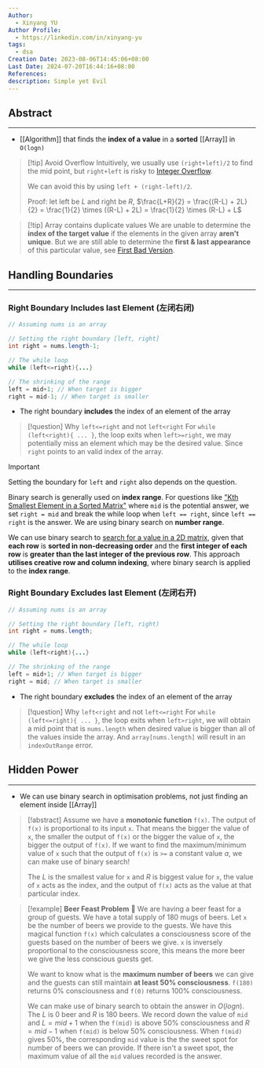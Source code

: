```yaml
---
Author:
  - Xinyang YU
Author Profile:
  - https://linkedin.com/in/xinyang-yu
tags:
  - dsa
Creation Date: 2023-08-06T14:45:06+08:00
Last Date: 2024-07-20T16:44:16+08:00
References: 
description: Simple yet Evil
---
```

## Abstract
---
- [[Algorithm]] that finds the **index of a value** in a **sorted** [[Array]] in `O(logn)`

>[!tip] Avoid Overflow
> Intuitively, we usually use `(right+left)/2` to find the mid point, but `right+left` is risky to [Integer Overflow](https://en.wikipedia.org/wiki/Integer_overflow).
> 
> We can avoid this by using `left + (right-left)/2`.
> 
> 
> 
> Proof: let left be $L$ and right be $R$, $\frac{L+R}{2} = \frac{(R-L) + 2L}{2} = \frac{1}{2} \times ((R-L) + 2L) = \frac{1}{2} \times (R-L) + L$

>[!tip] Array contains duplicate values
> We are unable to determine the **index of the target value** if the elements in the given array **aren't unique**. But we are still able to determine the **first & last appearance** of this particular value, see [First Bad Version](https://leetcode.com/problems/first-bad-version).


## Handling Boundaries
---
### Right Boundary Includes last Element (左闭右闭)
```java
// Assuming nums is an array

// Setting the right boundary [left, right]
int right = nums.length-1;

// The while loop
while (left<=right){...}

// The shrinking of the range
left = mid+1; // When target is bigger
right = mid-1; // When target is smaller
```
- The right boundary **includes** the index of an element of the array

>[!question] Why `left<=right` and not `left<right`
> For ``while (left<right){ ... }``, the loop exits when `left>=right`, we may potentially miss an element which may be the desired value. Since `right` points to an valid index of the array.


>[!important]
>Setting the boundary for `left` and `right` also depends on the question.
>
> Binary search is generally used on **index range**. For questions like ["Kth Smallest Element in a Sorted Matrix"](https://xy241-dsa.notion.site/Kth-Smallest-Element-in-a-Sorted-Matrix-896f67cca6034496af5ed2b56493797c) where `mid` is the potential answer, we set `right = mid` and break the while loop when `left == right`, since `left == right` is the answer. We are using binary search on **number range**.
> 
> We can use binary search to [search for a value in a 2D matrix](https://xy241-dsa.notion.site/74-Search-a-2D-Matrix-a5e993ffe622474e96e9848d88c7e998?pvs=4), given that **each row** is **sorted in non-decreasing order** and the **first integer of each row** is **greater than the last integer of the previous row**. This approach **utilises creative row and column indexing**, where binary search is applied to the **index range**.

### Right Boundary Excludes last Element (左闭右开)
```java
// Assuming nums is an array

// Setting the right boundary [left, right)
int right = nums.length; 

// The while loop
while (left<right){...}

// The shrinking of the range
left = mid+1; // When target is bigger
right = mid; // When target is smaller
```
- The right boundary **excludes** the index of an element of the array

>[!question] Why `left<right` and not `left<=right`
> For ``while (left<=right){ ... }``, the loop exits when `left>right`, we will obtain a mid point that is `nums.length` when desired value is bigger than all of the values inside the array. And `array[nums.length]` will result in an `indexOutRange` error.


## Hidden Power
---
- We can use binary search in optimisation problems,  not just finding an element inside [[Array]]

>[!abstract]
> Assume we have a **monotonic function** `f(x)`. The output of `f(x)` is proportional to its input `x`. That means the bigger the value of `x`, the smaller the output of `f(x)` or the bigger the value of `x`, the bigger the output of `f(x)`. If we want to find the maximum/minimum value of `x` such that the output of `f(x)` is `>=` a constant value $a$, we can make use of binary search!
> 
> The $L$ is the smallest value for `x` and $R$ is biggest value for `x`, the value of `x` acts as the index, and the output of `f(x)` acts as the value at that particular index.

>[!example] **Beer Feast Problem** 🍻
> We are having a beer feast for a group of guests. We have a total supply of 180 mugs of beers. Let `x` be the number of beers we provide to the guests. We have this magical function `f(x)` which calculates a consciousness score of the guests based on the number of beers we give. `x` is inversely proportional to the consciousness score, this means the more beer we give the less conscious guests get. 
> 
> We want to know what is the **maximum number of beers** we can give and the guests can still maintain **at least 50% consciousness**. `f(180)` returns 0% consciousness and `f(0)` returns 100% consciousness. 
> 
> We can make use of binary search to obtain the answer in $O(logn)$. The $L$ is 0 beer and $R$ is 180 beers. We record down the value of `mid` and $L = mid + 1$ when the `f(mid)` is above 50% consciousness and $R = mid -1$ when `f(mid)` is below 50% consciousness. When `f(mid)` gives 50%, the corresponding `mid` value is the the sweet spot for number of beers we can provide. If there isn't a sweet spot, the maximum value of all the `mid` values recorded is the answer.